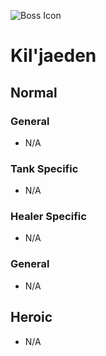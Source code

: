 ![Boss Icon](http://wow.zamimg.com/images/wow/journal/ui-ej-boss-kiljaeden.png)
# Kil'jaeden

## Normal

### General

- N/A

### Tank Specific

- N/A

### Healer Specific

- N/A

### General

- N/A

## Heroic

- N/A
